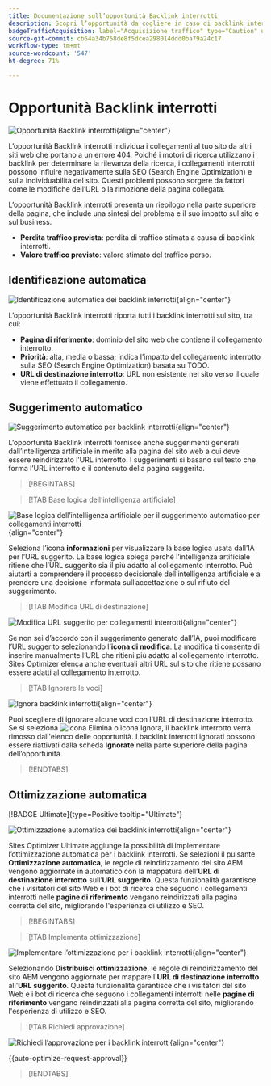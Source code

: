 ```yaml
---
title: Documentazione sull’opportunità Backlink interrotti
description: Scopri l’opportunità da cogliere in caso di backlink interrotti e come utilizzarla per migliorare l’acquisizione del traffico.
badgeTrafficAcquisition: label="Acquisizione traffico" type="Caution" url="../../opportunity-types/traffic-acquisition.md" tooltip="Acquisizione traffico"
source-git-commit: cb64a34b758de8f5dcea298014ddd0ba79a24c17
workflow-type: tm+mt
source-wordcount: '547'
ht-degree: 71%

---
```



# Opportunità Backlink interrotti

![Opportunità Backlink interrotti](./assets/broken-backlinks/hero.png){align="center"}

L’opportunità Backlink interrotti individua i collegamenti al tuo sito da altri siti web che portano a un errore 404. Poiché i motori di ricerca utilizzano i backlink per determinare la rilevanza della ricerca, i collegamenti interrotti possono influire negativamente sulla SEO (Search Engine Optimization) e sulla individuabilità del sito. Questi problemi possono sorgere da fattori come le modifiche dell’URL o la rimozione della pagina collegata.

L’opportunità Backlink interrotti presenta un riepilogo nella parte superiore della pagina, che include una sintesi del problema e il suo impatto sul sito e sul business.

* **Perdita traffico prevista**: perdita di traffico stimata a causa di backlink interrotti.
* **Valore traffico previsto**: valore stimato del traffico perso.

## Identificazione automatica

![Identificazione automatica dei backlink interrotti](./assets/broken-backlinks/auto-identify.png){align="center"}

L’opportunità Backlink interrotti riporta tutti i backlink interrotti sul sito, tra cui:

* **Pagina di riferimento**: dominio del sito web che contiene il collegamento interrotto.
* **Priorità**: alta, media o bassa; indica l’impatto del collegamento interrotto sulla SEO (Search Engine Optimization) basata su TODO.
* **URL di destinazione interrotto**: URL non esistente nel sito verso il quale viene effettuato il collegamento.

## Suggerimento automatico

![Suggerimento automatico per backlink interrotti](./assets/broken-backlinks/auto-suggest.png){align="center"}

L’opportunità Backlink interrotti fornisce anche suggerimenti generati dall’intelligenza artificiale in merito alla pagina del sito web a cui deve essere reindirizzato l’URL interrotto. I suggerimenti si basano sul testo che forma l’URL interrotto e il contenuto della pagina suggerita.


>[!BEGINTABS]

>[!TAB Base logica dell’intelligenza artificiale]

![Base logica dell’intelligenza artificiale per il suggerimento automatico per collegamenti interrotti](./assets/broken-backlinks/auto-suggest-ai-rationale.png){align="center"}

Seleziona l’icona **informazioni** per visualizzare la base logica usata dall’IA per l’URL suggerito. La base logica spiega perché l’intelligenza artificiale ritiene che l’URL suggerito sia il più adatto al collegamento interrotto. Può aiutarti a comprendere il processo decisionale dell’intelligenza artificiale e a prendere una decisione informata sull’accettazione o sul rifiuto del suggerimento.

>[!TAB Modifica URL di destinazione]

![Modifica URL suggerito per collegamenti interrotti](./assets/broken-backlinks/edit-target-url.png){align="center"}

Se non sei d’accordo con il suggerimento generato dall’IA, puoi modificare l’URL suggerito selezionando l’**icona di modifica**. La modifica ti consente di inserire manualmente l’URL che ritieni più adatto al collegamento interrotto. Sites Optimizer elenca anche eventuali altri URL sul sito che ritiene possano essere adatti al collegamento interrotto.

>[!TAB Ignorare le voci]

![Ignora backlink interrotti](./assets/broken-backlinks/ignore.png){align="center"}

Puoi scegliere di ignorare alcune voci con l’URL di destinazione interrotto. Se si seleziona ![Icona Elimina o icona Ignora](https://spectrum.adobe.com/static/icons/ui_18/CrossSize500.svg), il backlink interrotto verrà rimosso dall&#39;elenco delle opportunità. I backlink interrotti ignorati possono essere riattivati dalla scheda **Ignorate** nella parte superiore della pagina dell’opportunità.

>[!ENDTABS]

## Ottimizzazione automatica

[!BADGE Ultimate]{type=Positive tooltip="Ultimate"}

![Ottimizzazione automatica dei backlink interrotti](./assets/broken-backlinks/auto-optimize.png){align="center"}

Sites Optimizer Ultimate aggiunge la possibilità di implementare l’ottimizzazione automatica per i backlink interrotti. Se selezioni il pulsante **Ottimizzazione automatica**, le regole di reindirizzamento del sito AEM vengono aggiornate in automatico con la mappatura dell’**URL di destinazione interrotto** sull’**URL suggerito**. Questa funzionalità garantisce che i visitatori del sito Web e i bot di ricerca che seguono i collegamenti interrotti nelle **pagine di riferimento** vengano reindirizzati alla pagina corretta del sito, migliorando l&#39;esperienza di utilizzo e SEO.

>[!BEGINTABS]

>[!TAB Implementa ottimizzazione]

![Implementare l’ottimizzazione per i backlink interrotti](./assets/broken-backlinks/deploy-optimization.png){align="center"}

Selezionando **Distribuisci ottimizzazione**, le regole di reindirizzamento del sito AEM vengono aggiornate per mappare l&#39;**URL di destinazione interrotto** all&#39;**URL suggerito**. Questa funzionalità garantisce che i visitatori del sito Web e i bot di ricerca che seguono i collegamenti interrotti nelle **pagine di riferimento** vengano reindirizzati alla pagina corretta del sito, migliorando l&#39;esperienza di utilizzo e SEO.

>[!TAB Richiedi approvazione]

![Richiedi l’approvazione per i backlink interrotti](./assets/broken-backlinks/request-approval.png){align="center"}

{{auto-optimize-request-approval}}

>[!ENDTABS]
